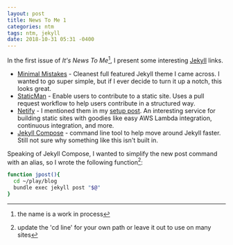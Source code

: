 ```yaml
---
layout: post
title: News To Me 1
categories: ntm
tags: ntm, jekyll
date: 2018-10-31 05:31 -0400
---
```

In the first issue of _It's News To Me_[^1], I present some interesting [Jekyll](https://jekyllrb.com/) links.

* [Minimal Mistakes](https://mmistakes.github.io/minimal-mistakes/) - Cleanest full featured Jekyll theme I came across. I wanted to go super simple, but if I ever decide to turn it up a notch, this looks great.
* [StaticMan](https://staticman.net) - Enable users to contribute to a static site. Uses a pull request workflow to help users contribute in a structured way.
* [Netify](https://www.netlify.com/) - I mentioned them in my [setup post](/the-setup).  An interesting service for building static sites with goodies like easy AWS Lambda integration, continuous integration, and more.
* [Jekyll Compose](https://github.com/jekyll/jekyll-compose) - command line tool to help move around Jekyll faster. Still not sure why something like this isn't built in.

Speaking of Jekyll Compose, I wanted to simplify the new post command with an alias, so I wrote the following function[^2]:

``` bash
function jpost(){
  cd ~/play/blog
  bundle exec jekyll post "$@"
}
```

[^1]:  the name is a work in process
[^2]: update the 'cd line' for your own path or leave it out to use on many sites
